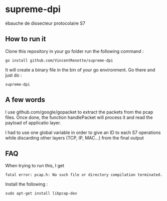 # supreme-dpi
ébauche de dissecteur protocolaire S7
## How to run it
Clone this repository in your go folder
run the following command :

`go install github.com/VincentRenotte/supreme-dpi`

It will create a binary file in the bin of your go environment. Go there and just do :

`supreme-dpi`

## A few words
I use github.com/google/gopacket to extract the packets from the pcap files. Once done, the function handlePacket will process it and read the payload of applicatio layer.

I had to use one global variable in order to give an ID to each S7 operations while discarding other layers (TCP, IP, MAC...) from the final output

## FAQ
When trying to run this, I get 

`fatal error: pcap.h: No such file or directory compilation terminated.`

Install the following :

`sudo apt-get install libpcap-dev`